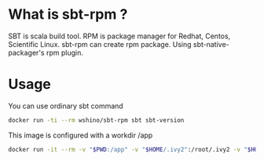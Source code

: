 # What is sbt-rpm ?

SBT is scala build tool. 
RPM is package manager for Redhat, Centos, Scientific Linux.
sbt-rpm can create rpm package. Using sbt-native-packager's rpm plugin.

# Usage

You can use ordinary sbt command

```bash
docker run -ti --rm wshino/sbt-rpm sbt sbt-version
```

This image is configured with a workdir /app

```bash
docker run -it --rm -v "$PWD:/app" -v "$HOME/.ivy2":/root/.ivy2 -v "$HOME/.sbt":/root/.sbt wshino/sbt-rpm sbt rpm:publish
```

